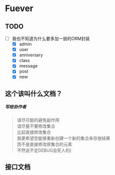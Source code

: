 # Fuever

## TODO

- [ ] 我也不知道为什么要多加一层的ORM封装
    - [x] admin
    - [x] user
    - [x] anniversary
    - [x] class
    - [x] message
    - [x] post
    - [x] new

## 这个该叫什么文档？

##### 写给协作者

> 请尽可能的避免副作用  
> 请尽量不要修改集合  
> 比起直接修改集合  
> 我更希望您能够重新创建一个新的集合来存放结果  
> 而不是直接修改原集合的元素  
> 不然说不定DEBUG会死人的(

## 接口文档
